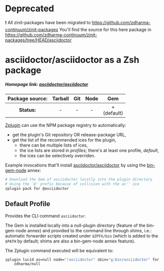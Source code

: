 # Deprecated

❗ All zinit-packages have been migrated to https://github.com/zdharma-continuum/zinit-packages
You'll find the source for this here package in https://github.com/zdharma-continuum/zinit-packages/tree/HEAD/asciidoctor
# asciidoctor/asciidoctor as a Zsh package

##### Homepage link: [asciidoctor/asciidoctor](https://github.com/asciidoctor/asciidoctor)

| **Package source:** | Tarball | Git | Node | Gem |
|:-------------------:|:-------:|:---:|:----:|:---:|
| **Status:**         |    -    |  -  |   -  |  + <br> (default)  |

[Zplugin](https://github.com/zdharma-continuum/zinit) can use the NPM package registry
to automatically:

- get the plugin's Git repository OR release-package URL,
- get the list of the recommended ices for the plugin,
    - there can be multiple lists of ices,
    - the ice lists are stored in *profiles*; there's at least one profile, *default*,
    - the ices can be selectively overriden.

Example invocations that'll install
[asciidoctor/asciidoctor](https://github.com/asciidoctor/asciidoctor) by using the
[bin-gem-node](https://github.com/zplugin/z-a-bin-gem-node) annex:

```zsh
# Download the Gem of asciidoctor locally into the plugin directory
# Using the `@' prefix because of collision with the as'' ice
zplugin pack for @asciidoctor
```

## Default Profile

Provides the CLI command `asciidoctor`.

The Gem is installed locally into a null-plugin directory (feature of the
bin-gem-node annex) and provided to the command line through *shims*, i.e.:
automatic forwarder scripts created under `$ZPFX/bin` (which is added to the
`$PATH` by default; shims are also a bin-gem-node annex feature).

The Zplugin command executed will be equivalent to:

```zsh
zplugin lucid as=null node="!asciidoctor" sbin="g:bin/asciidoctor" for \
    zdharma/null
```

<!-- vim:set ft=markdown tw=80 fo+=an1 autoindent: -->
